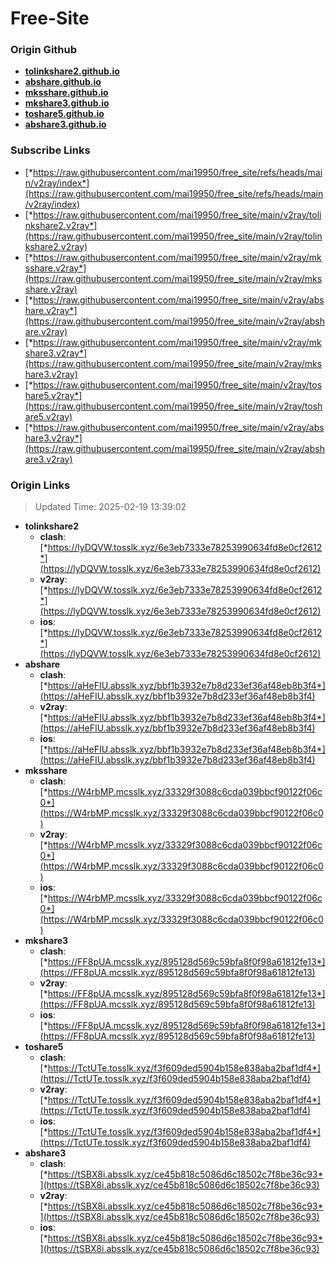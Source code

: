 # Free-Site

### Origin Github

- [**tolinkshare2.github.io**](https://github.com/tolinkshare2/tolinkshare2.github.io)
- [**abshare.github.io**](https://github.com/abshare/abshare.github.io)
- [**mksshare.github.io**](https://github.com/mksshare/mksshare.github.io)
- [**mkshare3.github.io**](https://github.com/mkshare3/mkshare3.github.io)
- [**toshare5.github.io**](https://github.com/toshare5/toshare5.github.io)
- [**abshare3.github.io**](https://github.com/abshare3/abshare3.github.io)

### Subscribe Links

- [*https://raw.githubusercontent.com/mai19950/free_site/refs/heads/main/v2ray/index*](https://raw.githubusercontent.com/mai19950/free_site/refs/heads/main/v2ray/index)
- [*https://raw.githubusercontent.com/mai19950/free_site/main/v2ray/tolinkshare2.v2ray*](https://raw.githubusercontent.com/mai19950/free_site/main/v2ray/tolinkshare2.v2ray)
- [*https://raw.githubusercontent.com/mai19950/free_site/main/v2ray/mksshare.v2ray*](https://raw.githubusercontent.com/mai19950/free_site/main/v2ray/mksshare.v2ray)
- [*https://raw.githubusercontent.com/mai19950/free_site/main/v2ray/abshare.v2ray*](https://raw.githubusercontent.com/mai19950/free_site/main/v2ray/abshare.v2ray)
- [*https://raw.githubusercontent.com/mai19950/free_site/main/v2ray/mkshare3.v2ray*](https://raw.githubusercontent.com/mai19950/free_site/main/v2ray/mkshare3.v2ray)
- [*https://raw.githubusercontent.com/mai19950/free_site/main/v2ray/toshare5.v2ray*](https://raw.githubusercontent.com/mai19950/free_site/main/v2ray/toshare5.v2ray)
- [*https://raw.githubusercontent.com/mai19950/free_site/main/v2ray/abshare3.v2ray*](https://raw.githubusercontent.com/mai19950/free_site/main/v2ray/abshare3.v2ray)

### Origin Links

> Updated Time: 2025-02-19 13:39:02

- **tolinkshare2**
  - **clash**: [*https://lyDQVW.tosslk.xyz/6e3eb7333e78253990634fd8e0cf2612*](https://lyDQVW.tosslk.xyz/6e3eb7333e78253990634fd8e0cf2612)
  - **v2ray**: [*https://lyDQVW.tosslk.xyz/6e3eb7333e78253990634fd8e0cf2612*](https://lyDQVW.tosslk.xyz/6e3eb7333e78253990634fd8e0cf2612)
  - **ios**: [*https://lyDQVW.tosslk.xyz/6e3eb7333e78253990634fd8e0cf2612*](https://lyDQVW.tosslk.xyz/6e3eb7333e78253990634fd8e0cf2612)
- **abshare**
  - **clash**: [*https://aHeFIU.absslk.xyz/bbf1b3932e7b8d233ef36af48eb8b3f4*](https://aHeFIU.absslk.xyz/bbf1b3932e7b8d233ef36af48eb8b3f4)
  - **v2ray**: [*https://aHeFIU.absslk.xyz/bbf1b3932e7b8d233ef36af48eb8b3f4*](https://aHeFIU.absslk.xyz/bbf1b3932e7b8d233ef36af48eb8b3f4)
  - **ios**: [*https://aHeFIU.absslk.xyz/bbf1b3932e7b8d233ef36af48eb8b3f4*](https://aHeFIU.absslk.xyz/bbf1b3932e7b8d233ef36af48eb8b3f4)
- **mksshare**
  - **clash**: [*https://W4rbMP.mcsslk.xyz/33329f3088c6cda039bbcf90122f06c0*](https://W4rbMP.mcsslk.xyz/33329f3088c6cda039bbcf90122f06c0)
  - **v2ray**: [*https://W4rbMP.mcsslk.xyz/33329f3088c6cda039bbcf90122f06c0*](https://W4rbMP.mcsslk.xyz/33329f3088c6cda039bbcf90122f06c0)
  - **ios**: [*https://W4rbMP.mcsslk.xyz/33329f3088c6cda039bbcf90122f06c0*](https://W4rbMP.mcsslk.xyz/33329f3088c6cda039bbcf90122f06c0)
- **mkshare3**
  - **clash**: [*https://FF8pUA.mcsslk.xyz/895128d569c59bfa8f0f98a61812fe13*](https://FF8pUA.mcsslk.xyz/895128d569c59bfa8f0f98a61812fe13)
  - **v2ray**: [*https://FF8pUA.mcsslk.xyz/895128d569c59bfa8f0f98a61812fe13*](https://FF8pUA.mcsslk.xyz/895128d569c59bfa8f0f98a61812fe13)
  - **ios**: [*https://FF8pUA.mcsslk.xyz/895128d569c59bfa8f0f98a61812fe13*](https://FF8pUA.mcsslk.xyz/895128d569c59bfa8f0f98a61812fe13)
- **toshare5**
  - **clash**: [*https://TctUTe.tosslk.xyz/f3f609ded5904b158e838aba2baf1df4*](https://TctUTe.tosslk.xyz/f3f609ded5904b158e838aba2baf1df4)
  - **v2ray**: [*https://TctUTe.tosslk.xyz/f3f609ded5904b158e838aba2baf1df4*](https://TctUTe.tosslk.xyz/f3f609ded5904b158e838aba2baf1df4)
  - **ios**: [*https://TctUTe.tosslk.xyz/f3f609ded5904b158e838aba2baf1df4*](https://TctUTe.tosslk.xyz/f3f609ded5904b158e838aba2baf1df4)
- **abshare3**
  - **clash**: [*https://tSBX8i.absslk.xyz/ce45b818c5086d6c18502c7f8be36c93*](https://tSBX8i.absslk.xyz/ce45b818c5086d6c18502c7f8be36c93)
  - **v2ray**: [*https://tSBX8i.absslk.xyz/ce45b818c5086d6c18502c7f8be36c93*](https://tSBX8i.absslk.xyz/ce45b818c5086d6c18502c7f8be36c93)
  - **ios**: [*https://tSBX8i.absslk.xyz/ce45b818c5086d6c18502c7f8be36c93*](https://tSBX8i.absslk.xyz/ce45b818c5086d6c18502c7f8be36c93)
